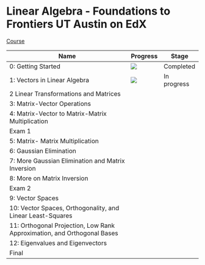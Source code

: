# Linear Algebra - Foundations to Frontiers UT Austin on EdX

[Course](https://courses.edx.org/courses/course-v1:UTAustinX+UT.5.05x+2T2018/courseware/7a78687246af4d3788684962136f949b/de9876de14394df395423b596b7884d4/6?activate_block_id=block-v1%3AUTAustinX%2BUT.5.05x%2B2T2018%2Btype%40problem%2Bblock%40c45f036ff8804e72876f474cb495f244)

| Name | Progress | Stage |
|------|----------|-------|
| 0: Getting Started | ![](http://progressed.io/bar/100) | Completed |
| 1: Vectors in Linear Algebra | ![](http://progressed.io/bar/75) | In progress |
| 2 Linear Transformations and Matrices |  |  |
| 3: Matrix-Vector Operations |  |  |
| 4: Matrix-Vector to Matrix-Matrix Multiplication |  |  |
| Exam 1 |  |  |
| 5: Matrix- Matrix Multiplication |  |  |
| 6: Gaussian Elimination |  |  |
| 7: More Gaussian Elimination and Matrix Inversion |  |  |
| 8: More on Matrix Inversion |  |  |
| Exam 2 |  |  |
| 9: Vector Spaces |  |  |
| 10: Vector Spaces, Orthogonality, and Linear Least-Squares |  |  |
| 11: Orthogonal Projection, Low Rank Approximation, and Orthogonal Bases |  |  |
| 12: Eigenvalues and Eigenvectors |  |  |
| Final |  |  |
